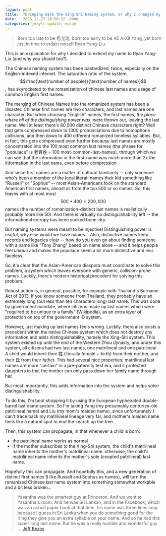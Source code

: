 ```yaml
---
layout: post
title:  "Bringing Back the Xing-Shi Naming System, or why I changed my last name to Yang-Liu"
date:   2023-12-27 20:50:32 -0400
categories: jekyll update, essay
---
```


> Born too late to be 杨允瑞, born too early to be AE A-XII Yang, yet born just in time to ordain myself Ryan Yang-Liu.

This is an explanation for why I decided to extend my name to Ryan Yang-Liu (and why you should too?). 

The Chinese naming system has been bastardized, twice, especially on the English-indexed internet. The saturation ratio of the system, $$\frac{\text{number of people}}{\text{number of names}}$$, has skyrocketed to the romanization of chinese last names and usage of common English first names.

The merging of Chinese Names into the romanized system has been a disaster. Chinese first names are two characters, and last names are one character. But when choosing "English" names, the first names, *the place where all of the distinguishing power was*, were thrown out, leaving the last name. Well at least there's 80,000 distinct Chinese characters right? Well that gets compressed down to 1300 pronunciations due to homophone collisions, and then down to 400 different romanized toneless syllables. But, in fact, this gets compressed even further because last names are mostly concentrated into the 100 most common last names (the phrase for "populace" is 老百姓 = 100 most-common-last-names), through which we can see that the information in the first-name was much more than 2x the information in the last name, even before compression.

And since first names are a matter of cultural familiarity -- only someone who's been a member of the local literati names their kid something like "Russell" or "Sophus" -- most Asian-Americans took on the standard American first names, almost all from the top 500 or so names. So, this leaves with at most most $$500 * 400 = 200,000$$ names (the number of romanization-distinct last names is realistically probably more like 50). And there is virtually no distinguishability left -- the informational entropy has been sucked bone-dry.

But naming systems were meant to be injective! Distinguishing power is *useful*, why else would we have names...  Also, distinctive names keep records and legacies clear -- how do you even go about finding someone with a name like "Tony Zhang" based on name alone -- and it helps people feel *unique* and makes the populace seem a bit more distinctive and less faceless. 

So, it's clear that the Asian-American diaspora must coordinate to solve this problem, a system which leaves everyone with generic, collision-prone names. Luckily, there's modern historical precedent for solving this problem. 

Robust action is, in general, possible, for example with Thailand's Surname Act of 2013. If you know someone from Thailand, they probably have an extremely long (but less than ten characters long) last name. This was done by government mandate, where citizens made up last names which were "required to be unique to a family" (Wikipedia), as an extra layer of protection on top of the government ID system.

However, just making up last names feels wrong. Luckily, there also exists a precedent within the native Chinese system which does not destroy any information and adds distinguishability, namely the Xing-Shi system. This system existed up until the end of the Western Zhou dynasty, and under this system, all citizens had two last names, one matrilineal and one patrilineal. A child would inherit their 姓 (literally female + birth) from their mother, and their 氏 from their father. This had several nice properties; matrilineal last names are more "certain" in a pre-paternity test era, and it protected daughters in that the mother can only pass down her family name through her.

But most importantly, this adds information into the system and helps solve distinguishability. 

To do this, I'm boot strapping it by using the European hyphenated double-barrel last name system. So I'm taking Yang (my presumably centuries-old patrilineal name) and Liu (my mom's maiden name), since unfortunately I can't trace back my matrilineal lineage very far, and mother's maiden name feels like a natural spot to end the search up the tree.

Then, this system can propagate, in that whenever a child is born:
- the patrilineal name works as normal
- if the mother subscribes to the Xing-Shi system, the child's matrilineal name inherits the mother's matrilineal name. otherwise, the child's matrilineal name inherits the mother's sole (coopted patrilineal) last name.

Hopefully this can propagate. And hopefully this, and a new generation of distinct first names (I like Russell and Sophus as names), will turn the romanized Chinese last name system into something somewhat workable and a bit less broken...

> Yasantha was the smartest guy at Princeton. And we went to Yasantha's room. And he was Sri Lankan, and in the Facebook, which was an actual paper book at that time, his name was three lines long because I guess in Sri Lanka when you do something good for the King they give you an extra syllable on your name. And so he had this super long last name. But he was a really humble and wonderful guy ... 
> [Jeff Bezos](https://youtu.be/eFnV6EM-wzY?si=KFUv7V_8LpjGI0V9&t=58)

